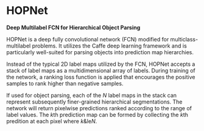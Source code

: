 # HOPNet
<strong>Deep Multilabel FCN for Hierarchical Object Parsing</strong>

HOPNet is a deep fully convolutional network (FCN) modified for multiclass-multilabel problems. It utilizes the Caffe deep learning framework and is particularly well-suited for parsing objects into prediction map hierarchies.   

Instead of the typical 2D label maps utilized by the FCN, HOPNet accepts a stack of label maps as a multidimensional array of labels. During training of the network, a ranking loss function is applied that encourages the positive samples to rank higher than negative samples. 

If used for object parsing, each of the <i>N</i> label maps in the stack can represent subsequently finer-grained hierarchical segmentations. The network will return pixelwise predictions ranked according to the range of label values. The <i>k</i>th prediction map can be formed by collecting the <i>k</i>th predition at each pixel where <i>k</i>&le<i>N</i>.
